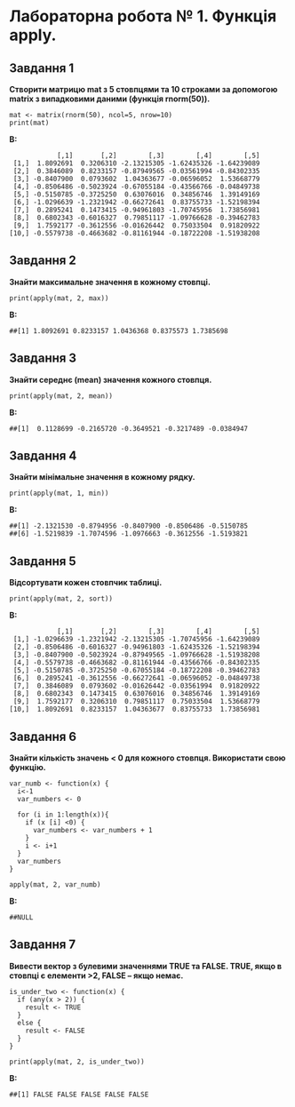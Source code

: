 Лабораторна робота № 1. Функція apply.
================

Завдання 1
----------
**Створити матрицю mat з 5 стовпцями та 10 строками за допомогою matrix з випадковими даними (функція rnorm(50)).**

```{r}
mat <- matrix(rnorm(50), ncol=5, nrow=10)
print(mat)
```
**В:**
```{r}
            [,1]       [,2]        [,3]        [,4]        [,5]
 [1,]  1.8092691  0.3206310 -2.13215305 -1.62435326 -1.64239089
 [2,]  0.3846089  0.8233157 -0.87949565 -0.03561994 -0.84302335
 [3,] -0.8407900  0.0793602  1.04363677 -0.06596052  1.53668779
 [4,] -0.8506486 -0.5023924 -0.67055184 -0.43566766 -0.04849738
 [5,] -0.5150785 -0.3725250  0.63076016  0.34856746  1.39149169
 [6,] -1.0296639 -1.2321942 -0.66272641  0.83755733 -1.52198394
 [7,]  0.2895241  0.1473415 -0.94961803 -1.70745956  1.73856981
 [8,]  0.6802343 -0.6016327  0.79851117 -1.09766628 -0.39462783
 [9,]  1.7592177 -0.3612556 -0.01626442  0.75033504  0.91820922
[10,] -0.5579738 -0.4663682 -0.81161944 -0.18722208 -1.51938208
```

Завдання 2
----------
**Знайти максимальне значення в кожному стовпці.**

```{r}
print(apply(mat, 2, max))
```
**В:**
```{r}
##[1] 1.8092691 0.8233157 1.0436368 0.8375573 1.7385698
```

Завдання 3
----------
**Знайти середнє (mean) значення кожного стовпця.**

```{r}
print(apply(mat, 2, mean))
```
**В:**
```{r}
##[1]  0.1128699 -0.2165720 -0.3649521 -0.3217489 -0.0384947
```

Завдання 4
----------
**Знайти мінімальне значення в кожному рядку.**

```{r}
print(apply(mat, 1, min))
```
**В:**
```{r}
##[1] -2.1321530 -0.8794956 -0.8407900 -0.8506486 -0.5150785
##[6] -1.5219839 -1.7074596 -1.0976663 -0.3612556 -1.5193821
```

Завдання 5
----------
**Відсортувати кожен стовпчик таблиці.**

```{r}
print(apply(mat, 2, sort))
```
**В:**
```{r}
            [,1]       [,2]        [,3]        [,4]        [,5]
 [1,] -1.0296639 -1.2321942 -2.13215305 -1.70745956 -1.64239089
 [2,] -0.8506486 -0.6016327 -0.94961803 -1.62435326 -1.52198394
 [3,] -0.8407900 -0.5023924 -0.87949565 -1.09766628 -1.51938208
 [4,] -0.5579738 -0.4663682 -0.81161944 -0.43566766 -0.84302335
 [5,] -0.5150785 -0.3725250 -0.67055184 -0.18722208 -0.39462783
 [6,]  0.2895241 -0.3612556 -0.66272641 -0.06596052 -0.04849738
 [7,]  0.3846089  0.0793602 -0.01626442 -0.03561994  0.91820922
 [8,]  0.6802343  0.1473415  0.63076016  0.34856746  1.39149169
 [9,]  1.7592177  0.3206310  0.79851117  0.75033504  1.53668779
[10,]  1.8092691  0.8233157  1.04363677  0.83755733  1.73856981
```

Завдання 6
----------
**Знайти кількість значень < 0 для кожного стовпця. Використати свою функцію.**

```{r}
var_numb <- function(x) {
  i<-1
  var_numbers <- 0
  
  for (i in 1:length(x)){
    if (x [i] <0) {
      var_numbers <- var_numbers + 1
    }
    i <- i+1
  }
  var_numbers
}

apply(mat, 2, var_numb)

```
**В:**
```{r}
##NULL
```

Завдання 7
----------
**Вивести вектор з булевими значеннями TRUE та FALSE. TRUE, якщо в стовпці є елементи >2, FALSE – якщо немає.**

```{r}
is_under_two <- function(x) {
  if (any(x > 2)) {
    result <- TRUE
  }  
  else {
    result <- FALSE
  }  
}

print(apply(mat, 2, is_under_two))
```
**В:**
```{r}
##[1] FALSE FALSE FALSE FALSE FALSE
```
